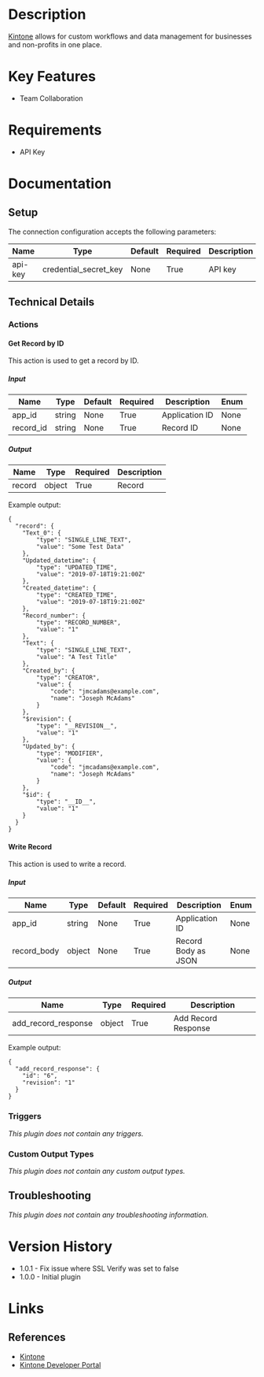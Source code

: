 # Description

[Kintone](https://www.kintone.com/) allows for custom workflows and data management for businesses and non-profits in one place.

# Key Features

* Team Collaboration

# Requirements

* API Key

# Documentation

## Setup

The connection configuration accepts the following parameters:

|Name|Type|Default|Required|Description|Enum|
|----|----|-------|--------|-----------|----|
|api-key|credential_secret_key|None|True|API key|None|

## Technical Details

### Actions

#### Get Record by ID

This action is used to get a record by ID.

##### Input

|Name|Type|Default|Required|Description|Enum|
|----|----|-------|--------|-----------|----|
|app_id|string|None|True|Application ID|None|
|record_id|string|None|True|Record ID|None|

##### Output

|Name|Type|Required|Description|
|----|----|--------|-----------|
|record|object|True|Record|

Example output:

```
{
  "record": {
    "Text_0": {
        "type": "SINGLE_LINE_TEXT",
        "value": "Some Test Data"
    },
    "Updated_datetime": {
        "type": "UPDATED_TIME",
        "value": "2019-07-18T19:21:00Z"
    },
    "Created_datetime": {
        "type": "CREATED_TIME",
        "value": "2019-07-18T19:21:00Z"
    },
    "Record_number": {
        "type": "RECORD_NUMBER",
        "value": "1"
    },
    "Text": {
        "type": "SINGLE_LINE_TEXT",
        "value": "A Test Title"
    },
    "Created_by": {
        "type": "CREATOR",
        "value": {
            "code": "jmcadams@example.com",
            "name": "Joseph McAdams"
        }
    },
    "$revision": {
        "type": "__REVISION__",
        "value": "1"
    },
    "Updated_by": {
        "type": "MODIFIER",
        "value": {
            "code": "jmcadams@example.com",
            "name": "Joseph McAdams"
        }
    },
    "$id": {
        "type": "__ID__",
        "value": "1"
    }
  }
}
```

#### Write Record

This action is used to write a record.

##### Input

|Name|Type|Default|Required|Description|Enum|
|----|----|-------|--------|-----------|----|
|app_id|string|None|True|Application ID|None|
|record_body|object|None|True|Record Body as JSON|None|

##### Output

|Name|Type|Required|Description|
|----|----|--------|-----------|
|add_record_response|object|True|Add Record Response|

Example output:

```
{
  "add_record_response": {
    "id": "6",
    "revision": "1"
  }
}
```

### Triggers

_This plugin does not contain any triggers._

### Custom Output Types

_This plugin does not contain any custom output types._

## Troubleshooting

_This plugin does not contain any troubleshooting information._

# Version History

* 1.0.1 - Fix issue where SSL Verify was set to false
* 1.0.0 - Initial plugin

# Links

## References

* [Kintone](https://www.kintone.com/)
* [Kintone Developer Portal](https://developer.kintone.io/hc/en-us)

